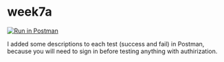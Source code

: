 # week7a
[![Run in Postman](https://run.pstmn.io/button.svg)](https://app.getpostman.com/run-collection/c8630475c469a3dc441f#?env%5BHW3_Environment%5D=W3sidmFsdWUiOiJKV1QgZXlKaGJHY2lPaUpJVXpJMU5pSXNJblI1Y0NJNklrcFhWQ0o5LmV5SnBaQ0k2SWpWak9HUXlaRE00TkRBME5qUXdNVEpoWkRreU1ESmxZU0lzSW5WelpYSnVZVzFsSWpvaWRHRnRiV0ZpWVcweElpd2lhV0YwSWpveE5UVXlPVFV5TlRNeWZRLmt3eHNBZlVSaDZ1T1lPdjVQcmVDdE54dFJtUlVBMVpQZE52M0p6ZGZNU1kiLCJrZXkiOiJ0b2tlbiIsImVuYWJsZWQiOnRydWV9XQ==)

I added some descriptions to each test (success and fail) in Postman, because you will need to sign in before testing anything with authirization.
